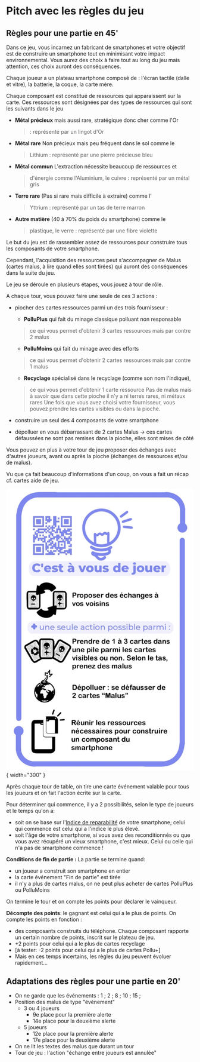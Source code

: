 # Pitch avec les règles du jeu

## Règles pour une partie en 45'
Dans ce jeu, vous incarnez un fabricant de smartphones et votre objectif
est de construire un smartphone tout en minimisant votre impact
environnemental. Vous aurez des choix à faire tout au long du jeu mais
attention, ces choix auront des conséquences.

Chaque joueur a un plateau smartphone composé de : l'écran tactile
(dalle et vitre), la batterie, la coque, la carte mère.

Chaque composant est constitué de ressources qui apparaissent sur la
carte. Ces ressources sont désignées par des types de ressources qui sont les
suivants dans le jeu

-   **Métal précieux** mais aussi rare, stratégique donc cher comme l'Or
    > : représenté par un lingot d'Or

-   **Métal rare** Non précieux mais peu fréquent dans le sol comme le
    > Lithium : représenté par une pierre précieuse bleu

-   **Métal commun** L'extraction nécessite beaucoup de ressources et
    > d'énergie comme l'Aluminium, le cuivre : représenté par un métal
    > gris

-   **Terre rare** (Pas si rare mais difficile à extraire) comme l'
    > Yttrium : représenté par un tas de terre marron

-   **Autre matière** (40 à 70% du poids du smartphone) comme le
    > plastique, le verre : représenté par une fibre violette

Le but du jeu est de rassembler assez de ressources pour construire tous les composants de votre smartphone.

Cependant, l'acquisition des ressources peut s'accompagner de Malus (cartes malus, à lire quand elles sont tirées) qui auront des conséquences dans la suite du jeu.

Le jeu se déroule en plusieurs étapes, vous jouez à tour de rôle.

A chaque tour, vous pouvez faire une seule de ces 3 actions :

- piocher des cartes ressources parmi un des trois fournisseur :

    - **PolluPlus** qui fait du minage classique polluant non responsable
    > ce qui vous permet d'obtenir 3 cartes ressources
    > mais par contre 2 malus

    - **PolluMoins** qui fait du minage avec des efforts
    > ce qui vous permet d'obtenir 2 cartes ressources
    > mais par contre 1 malus

    - **Recyclage** spécialisé dans le recyclage (comme son nom l'indique),
    > ce qui vous permet d'obtenir 1 carte ressource
    > Pas de malus mais à savoir que dans cette pioche il n'y a ni terres rares, ni métaux
    rares
    Une fois que vous avez choisi votre fournisseur, vous pouvez prendre les
    cartes visibles ou dans la pioche.

- construire un seul des 4 composants de votre smartphone

- dépolluer en vous débarrassant de 2 cartes Malus -> ces cartes défaussées ne sont pas remises dans la pioche, elles sont mises de côté

Vous pouvez en plus à votre tour de jeu proposer des échanges avec d'autres joueurs, avant ou après la pioche (échanges de ressources et/ou de malus).

Vu que ça fait beaucoup d'informations d'un coup, on vous a fait un
récap cf. cartes aide de jeu.

![Recap des règles](img/AideDeJeu.jpeg){ width="300" }



Après chaque tour de table, on tire une carte événement valable pour
tous les joueurs et on fait l'action écrite sur la carte.

Pour déterminer qui commence, il y a 2 possibilités, selon le type de joueurs et le temps qu'on a:
- soit on se base sur l'[Indice de reparabilité](https://www.indicereparabilite.fr/appareils/multimedia/smartphone/) de votre smartphone; celui qui commence est celui qui a l'indice le plus élevé.
- soit l'âge de votre smartphone, si vous avez des reconditionnés ou que vous avez récupéré un vieux smartphone, c'est mieux. Celui ou celle qui n'a pas de smartphone commence !

**Conditions de fin de partie :** La partie se termine quand:
- un joueur a construit son smartphone en entier
- la carte événement "Fin de partie" est tirée
- il n'y a plus de cartes malus, on ne peut plus acheter de cartes PolluPlus ou PolluMoins

On termine le tour et on compte les points pour déclarer le vainqueur.

**Décompte des points**: le gagnant est celui qui a le plus de points. On compte les points en fonction :  

- des composants construits du téléphone. Chaque composant rapporte un certain nombre de points, inscrit sur le plateau de jeu.
- +2 points pour celui qui a le plus de cartes recyclage
- [à tester: -2 points pour celui qui a le plus de cartes Pollu+]
- Mais en ces temps incertains, les règles du jeu peuvent évoluer rapidement...


## Adaptations des règles pour une partie en 20'                                                      
- On ne garde que les événements : 1 ; 2 ; 8 ; 10 ; 15  ;
- Position des malus de type "événement"
    - 3 ou 4 joueurs
        - 9e place pour la première alerte
        - 14e place pour la deuxième alerte
    - 5 joueurs
        - 12e place pour la première alerte
        - 17e place pour la deuxième alerte
- On ne lit les textes des malus que durant un tour
- Tour de jeu : l'action "échange entre joueurs est annulée"
